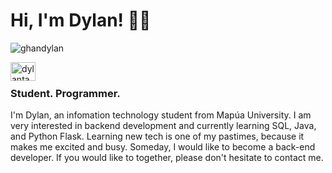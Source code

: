 <h1 align="left">Hi, I'm Dylan! 🙋‍♂️</h1>
<p align="left"> <img src="https://komarev.com/ghpvc/?username=ghandylan&label=Profile%20views&color=0e75b6&style=flat" alt="ghandylan" /> </p>
<a href="https://linkedin.com/in/dylantayag" target="blank"><img align="left" src="https://raw.githubusercontent.com/rahuldkjain/github-profile-readme-generator/master/src/images/icons/Social/linked-in-alt.svg" alt="dylantayag" height="30" width="40" /></a>
<br>
<h3 align="left">Student. Programmer.</h3>

<p align="left"> I'm Dylan, an infomation technology student from Mapúa University. 
I am very interested in backend development and currently learning SQL, Java, and Python Flask.
Learning new tech is one of my pastimes, because it makes me excited and busy. Someday, I would like to become a back-end developer. If you would like to together, please don't hesitate to contact me.</p>
</p>
